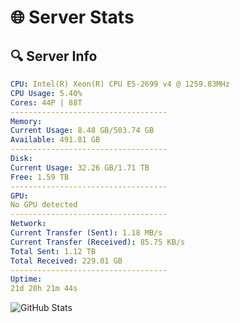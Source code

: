# 🌐 Server Stats
## 🔍 Server Info
```yaml
CPU: Intel(R) Xeon(R) CPU E5-2699 v4 @ 1259.83MHz
CPU Usage: 5.40%
Cores: 44P | 88T
-----------------------------------
Memory:
Current Usage: 8.48 GB/503.74 GB
Available: 491.81 GB
-----------------------------------
Disk:
Current Usage: 32.26 GB/1.71 TB
Free: 1.59 TB
-----------------------------------
GPU:
No GPU detected
-----------------------------------
Network:
Current Transfer (Sent): 1.18 MB/s
Current Transfer (Received): 85.75 KB/s
Total Sent: 1.12 TB
Total Received: 229.01 GB
-----------------------------------
Uptime:
21d 20h 21m 44s
```
![GitHub Stats](https://img.shields.io/badge/Updated-2025-05-11_13:30:32-blue)